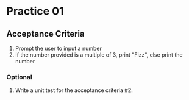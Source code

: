 # Practice 01

## Acceptance Criteria

 1. Prompt the user to input a number
 2. If the number provided is a multiple of 3, print "Fizz", else print the number

 ### Optional

 1. Write a unit test for the acceptance criteria #2.